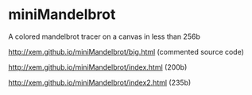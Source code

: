 miniMandelbrot
==

A colored mandelbrot tracer on a canvas in less than 256b

http://xem.github.io/miniMandelbrot/big.html (commented source code)

http://xem.github.io/miniMandelbrot/index.html (200b)

http://xem.github.io/miniMandelbrot/index2.html (235b)

